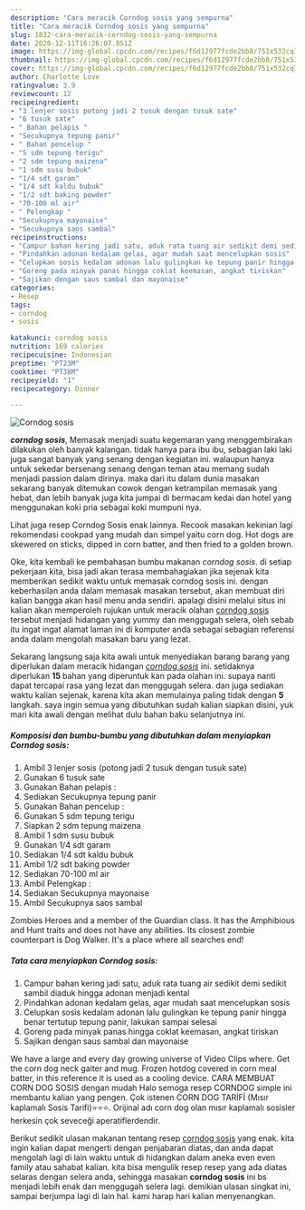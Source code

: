 ```yaml
---
description: "Cara meracik Corndog sosis yang sempurna"
title: "Cara meracik Corndog sosis yang sempurna"
slug: 1832-cara-meracik-corndog-sosis-yang-sempurna
date: 2020-12-11T16:26:07.851Z
image: https://img-global.cpcdn.com/recipes/f6d12977fcde2bb8/751x532cq70/corndog-sosis-foto-resep-utama.jpg
thumbnail: https://img-global.cpcdn.com/recipes/f6d12977fcde2bb8/751x532cq70/corndog-sosis-foto-resep-utama.jpg
cover: https://img-global.cpcdn.com/recipes/f6d12977fcde2bb8/751x532cq70/corndog-sosis-foto-resep-utama.jpg
author: Charlotte Love
ratingvalue: 3.9
reviewcount: 12
recipeingredient:
- "3 lenjer sosis potong jadi 2 tusuk dengan tusuk sate"
- "6 tusuk sate"
- " Bahan pelapis "
- "Secukupnya tepung panir"
- " Bahan pencelup "
- "5 sdm tepung terigu"
- "2 sdm tepung maizena"
- "1 sdm susu bubuk"
- "1/4 sdt garam"
- "1/4 sdt kaldu bubuk"
- "1/2 sdt baking powder"
- "70-100 ml air"
- " Pelengkap "
- "Secukupnya mayonaise"
- "Secukupnya saos sambal"
recipeinstructions:
- "Campur bahan kering jadi satu, aduk rata tuang air sedikit demi sedikit sambil diaduk hingga adonan menjadi kental"
- "Pindahkan adonan kedalam gelas, agar mudah saat mencelupkan sosis"
- "Celupkan sosis kedalam adonan lalu gulingkan ke tepung panir hingga benar tertutup tepung panir, lakukan sampai selesai"
- "Goreng pada minyak panas hingga coklat keemasan, angkat tiriskan"
- "Sajikan dengan saus sambal dan mayonaise"
categories:
- Resep
tags:
- corndog
- sosis

katakunci: corndog sosis 
nutrition: 169 calories
recipecuisine: Indonesian
preptime: "PT23M"
cooktime: "PT38M"
recipeyield: "1"
recipecategory: Dinner

---
```



![Corndog sosis](https://img-global.cpcdn.com/recipes/f6d12977fcde2bb8/751x532cq70/corndog-sosis-foto-resep-utama.jpg)

<b><i>corndog sosis</i></b>, Memasak menjadi suatu kegemaran yang menggembirakan dilakukan oleh banyak kalangan. tidak hanya para ibu ibu, sebagian laki laki juga sangat banyak yang senang dengan kegiatan ini. walaupun hanya untuk sekedar bersenang senang dengan teman atau memang sudah menjadi passion dalam dirinya. maka dari itu dalam dunia masakan sekarang banyak ditemukan cowok dengan ketrampilan memasak yang hebat, dan lebih banyak juga kita jumpai di bermacam kedai dan hotel yang menggunakan koki pria sebagai koki mumpuni nya.

Lihat juga resep Corndog Sosis enak lainnya. Recook masakan kekinian lagi rekomendasi cookpad yang mudah dan simpel yaitu corn dog. Hot dogs are skewered on sticks, dipped in corn batter, and then fried to a golden brown.

Oke, kita kembali ke pembahasan bumbu makanan <i>corndog sosis</i>. di setiap pekerjaan kita, bisa jadi akan terasa membahagiakan jika sejenak kita memberikan sedikit waktu untuk memasak corndog sosis ini. dengan keberhasilan anda dalam memasak masakan tersebut, akan membuat diri kalian bangga akan hasil menu anda sendiri. apalagi disini melalui situs ini kalian akan memperoleh rujukan untuk meracik olahan <u>corndog sosis</u> tersebut menjadi hidangan yang yummy dan menggugah selera, oleh sebab itu ingat ingat alamat laman ini di komputer anda sebagai sebagian referensi anda dalam mengolah masakan baru yang lezat.


Sekarang langsung saja kita awali untuk menyediakan barang barang yang diperlukan dalam meracik hidangan <u><i>corndog sosis</i></u> ini. setidaknya diperlukan <b>15</b> bahan yang diperuntuk kan pada olahan ini. supaya nanti dapat tercapai rasa yang lezat dan menggugah selera. dan juga sediakan waktu kalian sejenak, karena kita akan memulainya paling tidak dengan <b>5</b> langkah. saya ingin semua yang dibutuhkan sudah kalian siapkan disini, yuk mari kita awali dengan melihat dulu bahan baku selanjutnya ini.

<!--inarticleads1-->

##### Komposisi dan bumbu-bumbu yang dibutuhkan dalam menyiapkan Corndog sosis:

1. Ambil 3 lenjer sosis (potong jadi 2 tusuk dengan tusuk sate)
1. Gunakan 6 tusuk sate
1. Gunakan  Bahan pelapis :
1. Sediakan Secukupnya tepung panir
1. Gunakan  Bahan pencelup :
1. Gunakan 5 sdm tepung terigu
1. Siapkan 2 sdm tepung maizena
1. Ambil 1 sdm susu bubuk
1. Gunakan 1/4 sdt garam
1. Sediakan 1/4 sdt kaldu bubuk
1. Ambil 1/2 sdt baking powder
1. Sediakan 70-100 ml air
1. Ambil  Pelengkap :
1. Sediakan Secukupnya mayonaise
1. Ambil Secukupnya saos sambal


Zombies Heroes and a member of the Guardian class. It has the Amphibious and Hunt traits and does not have any abilities. Its closest zombie counterpart is Dog Walker. It&#39;s a place where all searches end! 

<!--inarticleads2-->

##### Tata cara menyiapkan Corndog sosis:

1. Campur bahan kering jadi satu, aduk rata tuang air sedikit demi sedikit sambil diaduk hingga adonan menjadi kental
1. Pindahkan adonan kedalam gelas, agar mudah saat mencelupkan sosis
1. Celupkan sosis kedalam adonan lalu gulingkan ke tepung panir hingga benar tertutup tepung panir, lakukan sampai selesai
1. Goreng pada minyak panas hingga coklat keemasan, angkat tiriskan
1. Sajikan dengan saus sambal dan mayonaise


We have a large and every day growing universe of Video Clips where. Get the corn dog neck gaiter and mug. Frozen hotdog covered in corn meal batter, in this reference it is used as a cooling device. CARA MEMBUAT CORN DOG SOSIS dengan mudah Halo semoga resep CORNDOG simple ini membantu kalian yang pengen. Çok istenen CORN DOG TARİFİ (Mısır kaplamalı Sosis Tarifi)⭐⭐⭐. Orijinal adı corn dog olan mısır kaplamalı sosisler herkesin çok seveceği aperatiflerdendir. 

Berikut sedikit ulasan makanan tentang resep <u>corndog sosis</u> yang enak. kita ingin kalian dapat mengerti dengan penjabaran diatas, dan anda dapat mengolah lagi di lain waktu untuk di hidangkan dalam aneka even even family atau sahabat kalian. kita bisa mengulik resep resep yang ada diatas selaras dengan selera anda, sehingga masakan <b>corndog sosis</b> ini bs menjadi lebih enak dan menggugah selera lagi. demikian ulasan singkat ini, sampai berjumpa lagi di lain hal. kami harap hari kalian menyenangkan.
